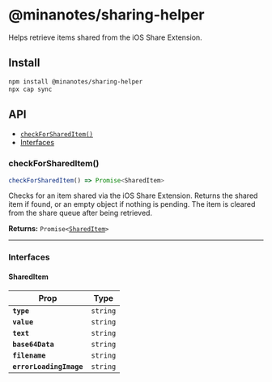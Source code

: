 # @minanotes/sharing-helper

Helps retrieve items shared from the iOS Share Extension.

## Install

```bash
npm install @minanotes/sharing-helper
npx cap sync
```

## API

<docgen-index>

* [`checkForSharedItem()`](#checkforshareditem)
* [Interfaces](#interfaces)

</docgen-index>

<docgen-api>
<!--Update the source file JSDoc comments and rerun docgen to update the docs below-->

### checkForSharedItem()

```typescript
checkForSharedItem() => Promise<SharedItem>
```

Checks for an item shared via the iOS Share Extension.
Returns the shared item if found, or an empty object if nothing is pending.
The item is cleared from the share queue after being retrieved.

**Returns:** <code>Promise&lt;<a href="#shareditem">SharedItem</a>&gt;</code>

--------------------


### Interfaces


#### SharedItem

| Prop                    | Type                |
| ----------------------- | ------------------- |
| **`type`**              | <code>string</code> |
| **`value`**             | <code>string</code> |
| **`text`**              | <code>string</code> |
| **`base64Data`**        | <code>string</code> |
| **`filename`**          | <code>string</code> |
| **`errorLoadingImage`** | <code>string</code> |

</docgen-api>
